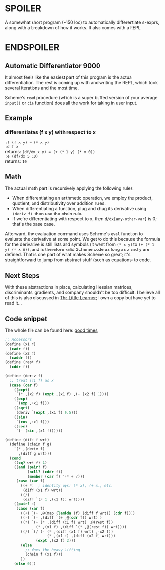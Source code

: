 # SPOILER
A somewhat short program (~150 loc) to automatically differentiate s-exprs, along with a breakdown of how it works. It also comes with a REPL
# ENDSPOILER

## Automatic Differentiator 9000

It almost feels like the easiest part of this program is the actual differentiation. The rest is coming up with and writing the REPL, which took several iterations and the most time. 

Scheme's `read` procedure (which is a super buffed version of your average `input()` or `cin` function) does all the work for taking in user input.  

## Example
### differentiates (f x y) with respect to x
`:f (f x y) = (* x y)`  
`:d f x`  
returns: `(df/dx x y) = (+ (* 1 y) (* x 0))`  
`:e (df/dx 5 10)`  
returns: `10`

## Math
The actual math part is recursively applying the following rules:
- When differentiating an arithmetic operation, we employ the product, quotient, and distributivity over addition rules.
- When differentiating a function, plug and chug its derivative using `(deriv f)`, then use the chain rule.
- If we're differentiating with respect to x, then `d/dx[any-other-var]` is 0; that's the base case.  

Afterward, the evaluation command uses Scheme's `eval` function to evaluate the derivative at some point. We get to do this because the formula for the derivative is still lists and symbols (it went from `(* x y)` to  `(+ (* 1 y) (* x 0))`, and is therefore valid Scheme code as long as x and y are defined. That is one part of what makes Scheme so great; it's straightforward to jump from abstract stuff (such as equations) to code.

## Next Steps
With these abstractions in place, calculating Hessian matrices, discriminants, gradients, and company shouldn't be too difficult. I believe all of this is also discussed in [The Little Learner](https://mitpress.mit.edu/9780262546379/the-little-learner/); I own a copy but have yet to read it...

## Code snippet
The whole file can be found here: [good times](https://github.com/konst-aa/fun/blob/main/autodiff.scm)

```scm
;; Accessors
(define (x1 f)
  (cadr f))
(define (x2 f)
  (caddr f))
(define (rest f)
  (cddr f))

(define (deriv f)
  ;; treat (x1 f) as x
  (case (car f)
    ((expt)
     `(* ,(x2 f) (expt ,(x1 f) ,(- (x2 f) 1))))
    ((exp)
     `(exp ,(x1 f)))
    ((sqrt)
     (deriv `(expt ,(x1 f) 0.5)))
    ((sin)
     `(cos ,(x1 f)))
    ((cos)
     `(- (sin ,(x1 f))))))

(define (diff f wrt)
  (define (chain f g)
    `(* ,(deriv f)
      ,(diff g wrt)))
  (cond
    ((eq? wrt f) 1)
    ((and (pair? f)
          (null? (cddr f))
          (member (car f) '(* + /)))
     (case (car f)
       ((+ *)  ; identity ops: (* x), (+ x), etc.
        (diff (x1 f) wrt))
       ((/)
        (diff `(/ 1 ,(x1 f)) wrt))))
    ((pair? f)
     (case (car f)
       ((+) `(+ ,@(map (lambda (f) (diff f wrt)) (cdr f))))
       ((-) `(- ,(diff `(+ ,@(cdr f)) wrt)))
       ((*) `(+ (* ,(diff (x1 f) wrt) ,@(rest f))
              (* ,(x1 f) ,(diff `(* ,@(rest f)) wrt))))
       ((/) `(/ (- (* ,(diff (x1 f) wrt) ,(x2 f))
                   (* ,(x1 f) ,(diff (x2 f) wrt)))
              (expt ,(x2 f) 2)))
       (else
         ;; does the heavy lifting
         (chain f (x1 f)))
       ))
    (else 0)))
```
